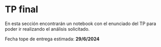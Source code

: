 # TP final

En esta sección encontrarán un notebook con el enunciado del TP para poder ir realizando el análisis solicitado.

Fecha tope de entrega estimada: **29/6/2024**
